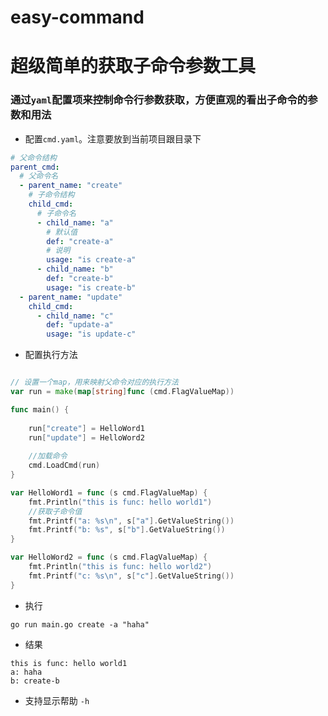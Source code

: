 # easy-command

# 超级简单的获取子命令参数工具

### 通过`yaml`配置项来控制命令行参数获取，方便直观的看出子命令的参数和用法

- 配置`cmd.yaml`。注意要放到当前项目跟目录下

```yaml
# 父命令结构
parent_cmd:
  # 父命令名
  - parent_name: "create"
    # 子命令结构
    child_cmd:
      # 子命令名
      - child_name: "a"
        # 默认值
        def: "create-a"
        # 说明
        usage: "is create-a"
      - child_name: "b"
        def: "create-b"
        usage: "is create-b"
  - parent_name: "update"
    child_cmd:
      - child_name: "c"
        def: "update-a"
        usage: "is update-c"
```

- 配置执行方法

```go

// 设置一个map，用来映射父命令对应的执行方法
var run = make(map[string]func (cmd.FlagValueMap))

func main() {
    
    run["create"] = HelloWord1
    run["update"] = HelloWord2
    
    //加载命令
    cmd.LoadCmd(run)
}

var HelloWord1 = func (s cmd.FlagValueMap) {
    fmt.Println("this is func: hello world1")
    //获取子命令值
    fmt.Printf("a: %s\n", s["a"].GetValueString())
    fmt.Printf("b: %s", s["b"].GetValueString())
}

var HelloWord2 = func (s cmd.FlagValueMap) {
    fmt.Println("this is func: hello world2")
    fmt.Printf("c: %s\n", s["c"].GetValueString())
}

```

- 执行
```
go run main.go create -a "haha"
```

- 结果

```
this is func: hello world1
a: haha
b: create-b
```

- 支持显示帮助 `-h`